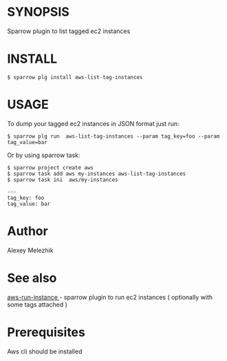 # SYNOPSIS

Sparrow plugin to list tagged ec2 instances


# INSTALL

    $ sparrow plg install aws-list-tag-instances


# USAGE

To dump your tagged ec2 instances in JSON format just run:


    $ sparrow plg run  aws-list-tag-instances --param tag_key=foo --param tag_value=bar

Or by using sparrow task:

    $ sparrow project create aws 
    $ sparrow task add aws my-instances aws-list-tag-instances
    $ sparrow task ini  aws/my-instances

    ---
    tag_key: foo
    tag_value: bar


# Author

Alexey Melezhik


# See also

[aws-run-instance ](https://sparrowhub.org/info/aws-run-instance) - sparrow plugin to run ec2 instances ( optionally with some tags attached )

# Prerequisites

Aws cli should be installed

